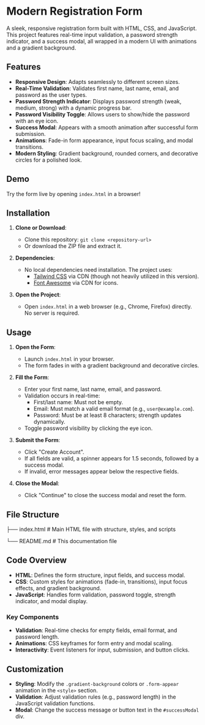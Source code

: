 # Modern Registration Form

A sleek, responsive registration form built with HTML, CSS, and JavaScript. This project features real-time input validation, a password strength indicator, and a success modal, all wrapped in a modern UI with animations and a gradient background.

## Features

- **Responsive Design**: Adapts seamlessly to different screen sizes.
- **Real-Time Validation**: Validates first name, last name, email, and password as the user types.
- **Password Strength Indicator**: Displays password strength (weak, medium, strong) with a dynamic progress bar.
- **Password Visibility Toggle**: Allows users to show/hide the password with an eye icon.
- **Success Modal**: Appears with a smooth animation after successful form submission.
- **Animations**: Fade-in form appearance, input focus scaling, and modal transitions.
- **Modern Styling**: Gradient background, rounded corners, and decorative circles for a polished look.

## Demo

Try the form live by opening `index.html` in a browser!

## Installation

1. **Clone or Download**:
   - Clone this repository: `git clone <repository-url>`
   - Or download the ZIP file and extract it.

2. **Dependencies**:
   - No local dependencies need installation. The project uses:
     - [Tailwind CSS](https://tailwindcss.com/) via CDN (though not heavily utilized in this version).
     - [Font Awesome](https://fontawesome.com/) via CDN for icons.

3. **Open the Project**:
   - Open `index.html` in a web browser (e.g., Chrome, Firefox) directly. No server is required.

## Usage

1. **Open the Form**:
   - Launch `index.html` in your browser.
   - The form fades in with a gradient background and decorative circles.

2. **Fill the Form**:
   - Enter your first name, last name, email, and password.
   - Validation occurs in real-time:
     - First/last name: Must not be empty.
     - Email: Must match a valid email format (e.g., `user@example.com`).
     - Password: Must be at least 8 characters; strength updates dynamically.
   - Toggle password visibility by clicking the eye icon.

3. **Submit the Form**:
   - Click "Create Account".
   - If all fields are valid, a spinner appears for 1.5 seconds, followed by a success modal.
   - If invalid, error messages appear below the respective fields.

4. **Close the Modal**:
   - Click "Continue" to close the success modal and reset the form.

## File Structure

├── index.html  # Main HTML file with structure, styles, and scripts

└── README.md   # This documentation file


## Code Overview

- **HTML**: Defines the form structure, input fields, and success modal.
- **CSS**: Custom styles for animations (fade-in, transitions), input focus effects, and gradient background.
- **JavaScript**: Handles form validation, password toggle, strength indicator, and modal display.

### Key Components
- **Validation**: Real-time checks for empty fields, email format, and password length.
- **Animations**: CSS keyframes for form entry and modal scaling.
- **Interactivity**: Event listeners for input, submission, and button clicks.

## Customization

- **Styling**: Modify the `.gradient-background` colors or `.form-appear` animation in the `<style>` section.
- **Validation**: Adjust validation rules (e.g., password length) in the JavaScript validation functions.
- **Modal**: Change the success message or button text in the `#successModal` div.
